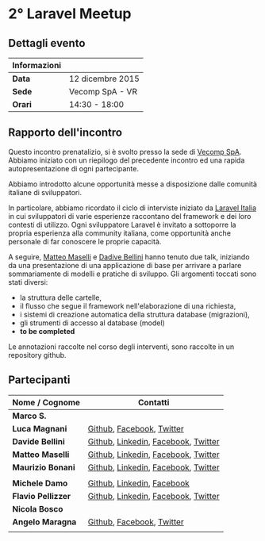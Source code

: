 
# 2° Laravel Meetup

## Dettagli evento

| Informazioni |                  |
| -------------|------------------|
| **Data**     | 12 dicembre 2015 |
| **Sede**     | Vecomp SpA - VR  |
| **Orari**    | 14:30 - 18:00    |

## Rapporto dell'incontro
Questo incontro prenatalizio, si è svolto presso la sede di [Vecomp SpA](http://www.vecomp.it). Abbiamo iniziato con un riepilogo del precedente incontro ed una rapida autopresentazione di ogni partecipante.

Abbiamo introdotto alcune opportunità messe a disposizione dalle comunità italiane di sviluppatori.

In particolare, abbiamo ricordato il ciclo di interviste iniziato da [Laravel Italia](www.laravel-italia.it) in cui sviluppatori di varie esperienze raccontano del framework e dei loro contesti di utilizzo. Ogni sviluppatore Laravel è invitato a sottoporre la propria esperienza alla community italiana, come opportunità anche personale di far conoscere le proprie capacità. 

A seguire, [Matteo Maselli](https://github.com/daack) e [Dadive Bellini](https://github.com/billmn) hanno tenuto due talk, iniziando da una presentazione di una applicazione di base per arrivare a parlare sommariamente di modelli e pratiche di sviluppo.
Gli argomenti toccati sono stati diversi: 
- la struttura delle cartelle, 
- il flusso che segue il framework nell'elaborazione di una richiesta, 
- i sistemi di creazione automatica della struttura database (migrazioni), 
- gli strumenti di accesso al database (model)
- __to be completed__



Le annotazioni raccolte nel corso degli interventi, sono raccolte in un repository github.



## Partecipanti

| Nome / Cognome       | Contatti         |
| ---------------------|------------------|
| **Marco S.**         |                  |
| **Luca Magnani**     | [Github](https://github.com/themagnifico), [Facebook](https://www.facebook.com/luke.laravel), [Twitter](https://twitter.com/LukeLaravel) |
| **Davide Bellini**   | [Github](https://github.com/billmn), [Linkedin](https://it.linkedin.com/in/davide-bellini-4755973b), [Facebook](https://www.facebook.com/billmn83), [Twitter](https://twitter.com/billmn) |
| **Matteo Maselli**   | [Github](https://github.com/daack), [Linkedin](https://it.linkedin.com/in/matteo-maselli-4349766b), [Facebook](https://www.facebook.com/matteo.maselli), [Twitter](https://twitter.com/daack) |
| **Maurizio Bonani**  | [Github](https://github.com/mauricius), [Linkedin](https://it.linkedin.com/in/maurizio-bonani-4958a955), [Facebook](https://www.facebook.com/maurizio.bonani), [Twitter](https://twitter.com/MaurizioBonani) |
|                      |                  |
| **Michele Damo**     | [Github](https://github.com/michelew3design), [Linkedin](https://www.linkedin.com/in/michele-damo-277146a1), [Facebook](https://www.facebook.com/michi.damo) |
| **Flavio Pellizzer** | [Github](https://github.com/flavioski), [Linkedin](https://it.linkedin.com/in/flavio-pellizzer-63b9125), [Facebook](https://www.facebook.com/yBNJ8nofexbm9f5zeAQ), [Twitter](https://twitter.com/FlaPellizzer) |
| **Nicola Bosco**     |                  |
| **Angelo Maragna**   | [Github](https://github.com/angelomaragna), [Facebook](https://www.facebook.com/ngitaly), [Twitter](https://twitter.com/2ndAngyel) |
|                      |                  |








